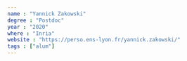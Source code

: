 ```yaml
---
name : "Yannick Zakowski"
degree : "Postdoc"
year : "2020"
where : "Inria"
website : "https://perso.ens-lyon.fr/yannick.zakowski/"
tags : ["alum"]
---
```


